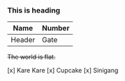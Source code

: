### This is heading

|Name|Number|
|----|------|
|Header|Gate|

[^1]: This is the footnote. 

~~The world is flat.~~

[x] Kare Kare
[x] Cupcake
[x] Sinigang




